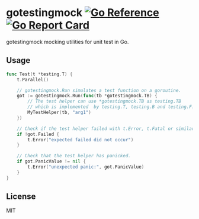 # gotestingmock [![Go Reference](https://pkg.go.dev/badge/github.com/newmo-oss/gotestingmocko.svg)](https://pkg.go.dev/github.com/newmo-oss/gotestingmock)[![Go Report Card](https://goreportcard.com/badge/github.com/newmo-oss/gotestingmock)](https://goreportcard.com/report/github.com/newmo-oss/gotestingmock)

gotestingmock mocking utilities for unit test in Go.

## Usage

```go
func Test(t *testing.T) {
	t.Parallel()

	// gotestingmock.Run simulates a test function on a goroutine.
	got := gotestingmock.Run(func(tb *gotestingmock.TB) {
		// The test helper can use *gotestingmock.TB as testing.TB
		// which is implemented  by testing.T, testing.B and testing.F.
		MyTestHelper(tb, "arg1")
	})

	// Check if the test helper failed with t.Error, t.Fatal or similar methods.
	if !got.Failed {
		t.Error("expected failed did not occur")
	}

	// Check that the test helper has panicked.
	if got.PanicValue != nil {
		t.Error("unexpected panic:", got.PanicValue)
	}
}
```

## License
MIT

